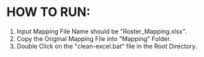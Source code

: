 HOW TO RUN:
=============
1. Input Mapping File Name should be "Roster_Mapping.xlsx".
2. Copy the Original Mapping File into "Mapping" Folder.
3. Double Click on the "clean-excel.bat" file in the Root Directory.
